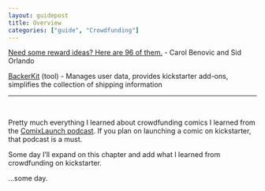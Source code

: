 ```yaml
---
layout: guidepost
title: Overview
categories: ["guide", "Crowdfunding"]
---
```


[Need some reward ideas? Here are 96 of them.](https://www.kickstarter.com/blog/need-some-reward-ideas-here-are-96-of-them) - Carol Benovic and Sid Orlando

[BackerKit](https://www.backerkit.com/) (tool) - Manages user data, provides kickstarter add-ons, simplifies the collection of shipping information

<hr><br>

Pretty much everything I learned about crowdfunding comics I learned from the [ComixLaunch podcast](http://www.comixlaunch.com/). If you plan on launching a comic on kickstarter, that podcast is a must.

Some day I’ll expand on this chapter and add what I learned from crowdfunding on kickstarter.

…some day.

